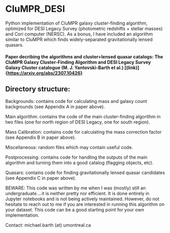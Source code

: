 # CluMPR_DESI
Python implementation of CluMPR galaxy cluster-finding algorithm, optimized for DESI Legacy Survey (photometric redshifts + stellar masses) and Cori computer (NERSC). As a bonus, I have included an algorithm similar to CluMPR which finds widely-separated gravitationally lensed quasars.

#### Paper decribing the algorithms and cluster+lensed quasar catalogs: The CluMPR Galaxy Cluster-Finding Algorithm and DESI Legacy Survey Galaxy Cluster catalogue (M. J. Yantovski-Barth et al.) [(link)]{https://arxiv.org/abs/2307.10426}

## Directory structure:

Backgrounds: contains code for calculating mass and galaxy count backgrounds (see Appendix A in paper above).

Main algorithm: contains the code of the main cluster-finding algorithm in two files (one for north region of DESI Legacy, one for south region).

Mass Calibration: contains code for calculating the mass correction factor (see Appendix B in paper above).

Miscellaneous: random files which may contain useful code.

Postprocessing: contains code for handling the outputs of the main algorithm and turning them into a good catalog (flagging objects, etc).

Quasars: contains code for finding gravitationally lensed quasar candidates (see Appendix C in paper above).

BEWARE: This code was written by me when I was (mostly) still an undergraduate....it is neither pretty nor efficient. It is done entirely in Jupyter notebooks and is not being actively maintained. However, do not hesitate to reach out to me if you are interested in running this algorithm on your dataset. This code can be a good starting point for your own implementation.

Contact: michael.barth (at) umontreal.ca
